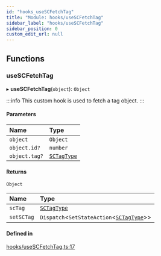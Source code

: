 ```yaml
---
id: "hooks_useSCFetchTag"
title: "Module: hooks/useSCFetchTag"
sidebar_label: "hooks/useSCFetchTag"
sidebar_position: 0
custom_edit_url: null
---
```


## Functions

### useSCFetchTag

▸ **useSCFetchTag**(`object`): `Object`

:::info
This custom hook is used to fetch a tag object.
:::

#### Parameters

| Name | Type |
| :------ | :------ |
| `object` | `Object` |
| `object.id?` | `number` |
| `object.tag?` | [`SCTagType`](../interfaces/types_tag.SCTagType) |

#### Returns

`Object`

| Name | Type |
| :------ | :------ |
| `scTag` | [`SCTagType`](../interfaces/types_tag.SCTagType) |
| `setSCTag` | `Dispatch`<`SetStateAction`<[`SCTagType`](../interfaces/types_tag.SCTagType)\>\> |

#### Defined in

[hooks/useSCFetchTag.ts:17](https://github.com/selfcommunity/community-ui/blob/9148e4e/packages/sc-core/src/hooks/useSCFetchTag.ts#L17)
